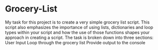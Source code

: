 # Grocery-List
My task for this project is to create a very simple grocery list script. This script also emphasizes the importance of using lists, dictionaries and loop types within your script and how the use of those functions shapes your approach in creating a script. The task is broken down into three sections: User Input Loop through the grocery list Provide output to the console
